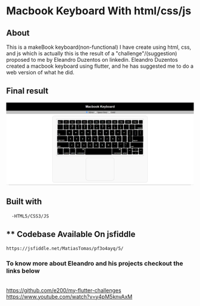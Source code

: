 # **Macbook Keyboard With html/css/js**

## **About**

This is a makeBook keyboard(non-functional) I have create using html, css, and js which is actually this is the result of a "challenge"/(suggestion) proposed to me by Eleandro Duzentos on linkedin. Eleandro Duzentos created a macbook keyboard using flutter, and he has suggested me to do a web version of what he did. 

## **Final result**
![user-interface-screenshot](https://github.com/Matiastomas/mac-keyboard-html-css-js/blob/main/img/final-iu.PNG)

## **Built with**
  ```
    -HTML5/CSS3/JS
```
## ** Codebase Available On jsfiddle
```
https://jsfiddle.net/MatiasTomas/pf3o4ayq/5/

```

### **To know more about Eleandro and his projects checkout the links below**
 </br>https://github.com/e200/my-flutter-challenges </br>
 https://www.youtube.com/watch?v=y4pM5knvAxM
 

